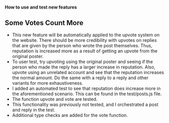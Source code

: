 #### How to use and test new features

## Some Votes Count More

- This new feature will be automatically applied to the upvote system on the website. There should be more
  credibility with upvotes on replies that are given by the person who wrote the post themselves. Thus, reputation
  is increased more as a result of getting an upvote from the original poster.
- To user test, try upvoting using the original poster and seeing if the person who made the reply has a larger
  increase in reputation. Also, upvote using an unrelated account and see that the reputation increases the
  normal amount. Do the same with a reply to a reply and other variants for more exhaustiveness.
- I added an automated test to see that reputation does increase more in the aforementioned scenario. This can
  be found in the test/posts.js file.
- The function upvote and vote are tested.
- This functionality was previously not tested, and I orchestrated a post and reply in the test.
- Additional type checks are added for the vote function.
